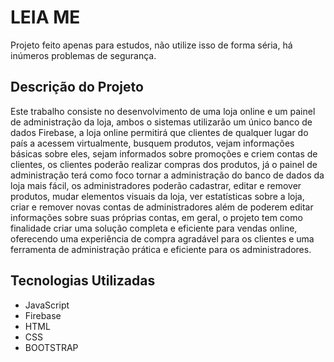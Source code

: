# LEIA ME

Projeto feito apenas para estudos, não utilize isso de forma séria, há inúmeros problemas de segurança.

## Descrição do Projeto

Este trabalho consiste no desenvolvimento de uma loja online e um painel de administração da loja, ambos o sistemas utilizarão um único banco de dados Firebase, a loja online permitirá que clientes de qualquer lugar do país a acessem virtualmente, busquem produtos, vejam informações básicas sobre eles, sejam informados sobre promoções e criem contas de clientes, os clientes poderão realizar compras dos produtos, já o painel de administração terá como foco tornar a administração do banco de dados da loja mais fácil, os administradores poderão cadastrar, editar e remover produtos, mudar elementos visuais da loja, ver estatísticas sobre a loja, criar e remover novas contas de administradores além de poderem editar informações sobre suas próprias contas, em geral, o projeto tem como finalidade criar uma solução completa e eficiente para vendas online, oferecendo uma experiência de compra agradável para os clientes e uma ferramenta de administração prática e eficiente para os administradores.

## Tecnologias Utilizadas

- JavaScript
- Firebase
- HTML
- CSS
- BOOTSTRAP
